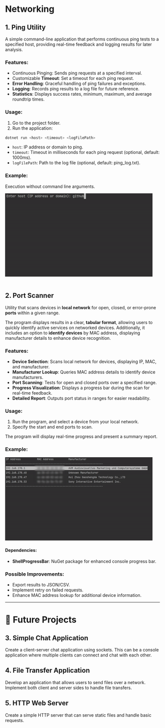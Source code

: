 # Networking

[//]: # (__________________________________________________________)
## 1. Ping Utility
A simple command-line application that performs continuous ping tests to a specified host, 
providing real-time feedback and logging results for later analysis.

### Features:
- Continuous Pinging: Sends ping requests at a specified interval.
- Customizable **Timeout**: Set a timeout for each ping request.
- **Error Handling**: Graceful handling of ping failures and exceptions.
- **Logging**: Records ping results to a log file for future reference.
- **Statistics**: Displays success rates, minimum, maximum, and average roundtrip times.

### Usage:
1. Go to the project folder.<br/>
2. Run the application:
```bash
dotnet run <host> <timeout> <logFilePath>
```
- `host`: IP address or domain to ping.
- `timeout`: Timeout in milliseconds for each ping request (optional, default: 1000ms).
- `logFilePath`: Path to the log file (optional, default: ping_log.txt).

### Example:
Execution without command line arguments.

![Ping](../../others/readmePics/Ping.gif)
<br><br>


[//]: # (__________________________________________________________)
## 2. Port Scanner
Utility that scans devices in **local network** for open, closed, or error-prone 
**ports** within a given range.

The program displays results in a clear, **tabular format**, 
allowing users to quickly identify active services on networked devices. 
Additionally, it includes an option to **identify devices** by MAC address, 
displaying manufacturer details to enhance device recognition.

### Features:
- **Device Selection**: Scans local network for devices, displaying IP, MAC, and manufacturer.
- **Manufacturer Lookup**: Queries MAC address details to identify device manufacturers.
- **Port Scanning**: Tests for open and closed ports over a specified range.
- **Progress Visualization**: Displays a progress bar during the scan for real-time feedback.
- **Detailed Report**: Outputs port status in ranges for easier readability.

### Usage:
1. Run the program, and select a device from your local network.
2. Specify the start and end ports to scan.
<p>The program will display real-time progress and present a summary report.</p>

### Example:
![PortScanner](../../others/readmePics/PortScanner.gif)

#### Dependencies:
- **ShellProgressBar**: NuGet package for enhanced console progress bar.

### Possible Improvements:
- Export results to JSON/CSV.
- Implement retry on failed requests.
- Enhance MAC address lookup for additional device information.

___

# 🌱 Future Projects

## 3. Simple Chat Application
Create a client-server chat application using sockets. This can be a console 
application where multiple clients can connect and chat with each other.

## 4. File Transfer Application
Develop an application that allows users to send files over a network.
Implement both client and server sides to handle file transfers.

## 5. HTTP Web Server
Create a simple HTTP server that can serve static files and handle basic requests.
